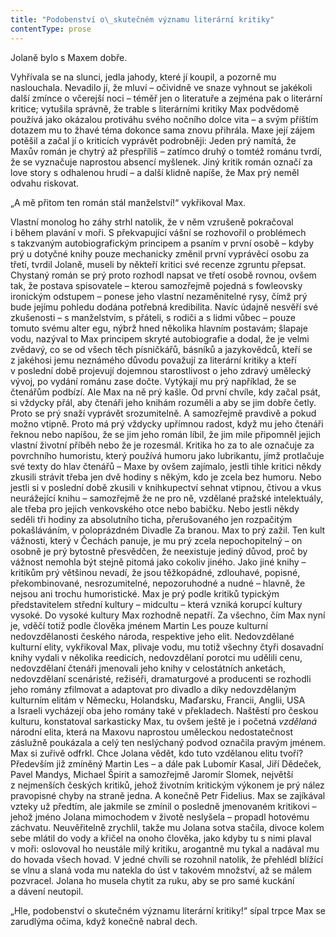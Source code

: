```yaml
---
title: "Podobenství o\_skutečném významu literární kritiky"
contentType: prose
---
```


Jolaně bylo s Maxem dobře.

Vyhřívala se na slunci, jedla jahody, které jí koupil, a pozorně mu naslouchala. Nevadilo jí, že mluví – očividně ve snaze vyhnout se jakékoli další zmínce o včerejší noci – téměř jen o literatuře a zejména pak o literární kritice; vytušila správně, že trable s literárními kritiky Max podvědomě používá jako okázalou protiváhu svého nočního dolce vita – a svým příštím dotazem mu to žhavé téma dokonce sama znovu přihrála. Maxe její zájem potěšil a začal jí o kriticích vyprávět podrobněji: Jeden prý namítá, že Maxův román je chytrý až přespříliš – zatímco druhý o tomtéž románu tvrdí, že se vyznačuje naprostou absencí myšlenek. Jiný kritik román označí za love story s odhalenou hrudí – a další klidně napíše, že Max prý neměl odvahu riskovat.

„A mě přitom ten román stál manželství!“ vykřikoval Max.

Vlastní monolog ho záhy strhl natolik, že v něm vzrušeně pokračoval i během plavání v moři. S překvapující vášní se rozhovořil o problémech s takzvaným autobiografickým principem a psaním v první osobě – kdyby prý u dotyčné knihy pouze mechanicky změnil první vyprávěcí osobu za třetí, tvrdil Jolaně, museli by někteří kritici své recenze zgruntu přepsat. Chystaný román se prý proto rozhodl napsat ve třetí osobě rovnou, ovšem tak, že postava spisovatele – kterou samozřejmě pojedná s fowleovsky ironickým odstupem – ponese jeho vlastní nezaměnitelné rysy, čímž prý bude jejímu pohledu dodána potřebná kredibilita. Navíc údajně nesvěří své zkušenosti – s manželstvím, s přáteli, s rodiči a s lidmi vůbec – pouze tomuto svému alter egu, nýbrž hned několika hlavním postavám; šlapaje vodu, nazýval to Max principem skryté autobiografie a dodal, že je velmi zvědavý, co se od všech těch písničkářů, básníků a jazykovědců, kteří se z jakéhosi jemu neznámého důvodu považují za literární kritiky a kteří v poslední době projevují dojemnou starostlivost o jeho zdravý umělecký vývoj, po vydání románu zase dočte. Vytýkají mu prý například, že se čtenářům podbízí. Ale Max na ně prý kašle. Od první chvíle, kdy začal psát, si vždycky přál, aby čtenáři jeho knihám rozuměli a aby se jim dobře četly. Proto se prý snaží vyprávět srozumitelně. A samozřejmě pravdivě a pokud možno vtipně. Proto má prý vždycky upřímnou radost, když mu jeho čtenáři řeknou nebo napíšou, že se jim jeho román líbil, že jim mile připomněl jejich vlastní životní příběh nebo že je rozesmál. Kritika ho za to ale označuje za povrchního humoristu, který používá humoru jako lubrikantu, jímž protlačuje své texty do hlav čtenářů – Maxe by ovšem zajímalo, jestli tihle kritici někdy zkusili strávit třeba jen dvě hodiny s někým, kdo je zcela bez humoru. Nebo jestli si v poslední době zkusili v knihkupectví sehnat vtipnou, čtivou a vkus neurážející knihu – samozřejmě že ne pro ně, vzdělané pražské intelektuály, ale třeba pro jejich venkovského otce nebo babičku. Nebo jestli někdy seděli tři hodiny za absolutního ticha, přerušovaného jen rozpačitým pokašláváním, v poloprázdném Divadle Za branou. Max to prý zažil. Ten kult vážnosti, který v Čechách panuje, je mu prý zcela nepochopitelný – on osobně je prý bytostně přesvědčen, že neexistuje jediný důvod, proč by vážnost nemohla být stejně pitomá jako cokoliv jiného. Jako jiné knihy – kritikům prý většinou nevadí, že jsou těžkopádné, zdlouhavé, popisné, překombinované, nesrozumitelné, nepozoruhodné a nudné – hlavně, že nejsou ani trochu humoristické. Max je prý podle kritiků typickým představitelem střední kultury – midcultu – která vzniká korupcí kultury vysoké. Do vysoké kultury Max rozhodně nepatří. Za všechno, čím Max nyní je, vděčí totiž podle člověka jménem Martin Les pouze kulturní nedovzdělanosti českého národa, respektive jeho elit. Nedovzdělané kulturní elity, vykřikoval Max, plivaje vodu, mu totiž všechny čtyři dosavadní knihy vydali v několika reedicích, nedovzdělaní porotci mu udělili cenu, nedovzdělaní čtenáři jmenovali jeho knihy v celostátních anketách, nedovzdělaní scenáristé, režiséři, dramaturgové a producenti se rozhodli jeho romány zfilmovat a adaptovat pro divadlo a díky nedovzdělaným kulturním elitám v Německu, Holandsku, Maďarsku, Francii, Anglii, USA a Israeli vycházejí oba jeho romány také v překladech. Naštěstí pro českou kulturu, konstatoval sarkasticky Max, tu ovšem ještě je i početná _vzdělaná_ národní elita, která na Maxovu naprostou uměleckou nedostatečnost záslužně poukázala a celý ten neslýchaný podvod označila pravým jménem. Max si zuřivě odfrkl. Chce Jolana vědět, kdo tuto vzdělanou elitu tvoří? Především již zmíněný Martin Les – a dále pak Lubomír Kasal, Jiří Dědeček, Pavel Mandys, Michael Špirit a samozřejmě Jaromír Slomek, největší z nejmenších českých kritiků, jehož životním kritickým výkonem je prý nález pravopisné chyby na straně jedna. A konečně Petr Fidelius. Max se zajíkával vzteky už předtím, ale jakmile se zmínil o posledně jmenovaném kritikovi – jehož jméno Jolana mimochodem v životě neslyšela – propadl hotovému záchvatu. Neuvěřitelně zrychlil, takže mu Jolana sotva stačila, divoce kolem sebe mlátil do vody a křičel na onoho člověka, jako kdyby tu s nimi plaval v moři: oslovoval ho neustále milý kritiku, arogantně mu tykal a nadával mu do hovada všech hovad. V jedné chvíli se rozohnil natolik, že přehlédl blížící se vlnu a slaná voda mu natekla do úst v takovém množství, až se málem pozvracel. Jolana ho musela chytit za ruku, aby se pro samé kuckání a dávení neutopil.

„Hle, podobenství o skutečném významu literární kritiky!“ sípal trpce Max se zarudlýma očima, když konečně nabral dech.
